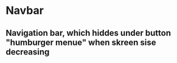 # Navbar

## Navigation bar, which hiddes under button "humburger menue" when skreen sise decreasing
